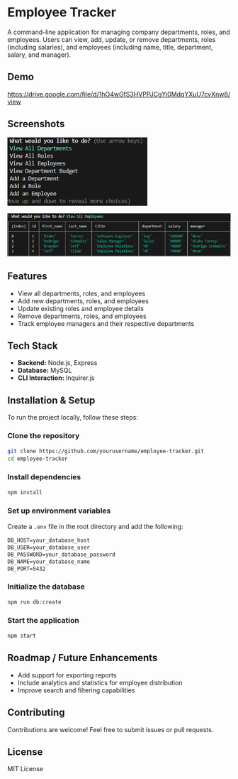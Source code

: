 # Employee Tracker 
A command-line application for managing company departments, roles, and employees. Users can view, add, update, or remove departments, roles (including salaries), and employees (including name, title, department, salary, and manager).

## Demo
https://drive.google.com/file/d/1hO4wGfS3HVPPJCgYi0MdqYXuU7cyXnw8/view

## Screenshots
![List](/public/Screenshot%202025-02-05%20150114.jpg)

![Options](/public/Screenshot%202025-02-05%20150047.png)   


##  Features
-  View all departments, roles, and employees
-  Add new departments, roles, and employees
-  Update existing roles and employee details
-  Remove departments, roles, and employees
-  Track employee managers and their respective departments

## Tech Stack
- **Backend:** Node.js, Express
- **Database:** MySQL
- **CLI Interaction:** Inquirer.js

## Installation & Setup
To run the project locally, follow these steps:

### Clone the repository
```bash
git clone https://github.com/yourusername/employee-tracker.git
cd employee-tracker
```

### Install dependencies
```bash
npm install
```

### Set up environment variables
Create a `.env` file in the root directory and add the following:
```env
DB_HOST=your_database_host
DB_USER=your_database_user
DB_PASSWORD=your_database_password
DB_NAME=your_database_name
DB_PORT=5432
```

### Initialize the database
```bash
npm run db:create
```

### Start the application
```bash
npm start
```

## Roadmap / Future Enhancements
-  Add support for exporting reports
-  Include analytics and statistics for employee distribution
-  Improve search and filtering capabilities

## Contributing
Contributions are welcome! Feel free to submit issues or pull requests.

## License
MIT License
